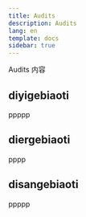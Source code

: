 ```yaml
---
title: Audits
description: Audits
lang: en
template: docs
sidebar: true
---
```


Audits 内容

## diyigebiaoti

ppppp

## diergebiaoti

pppp

## disangebiaoti

ppppp
